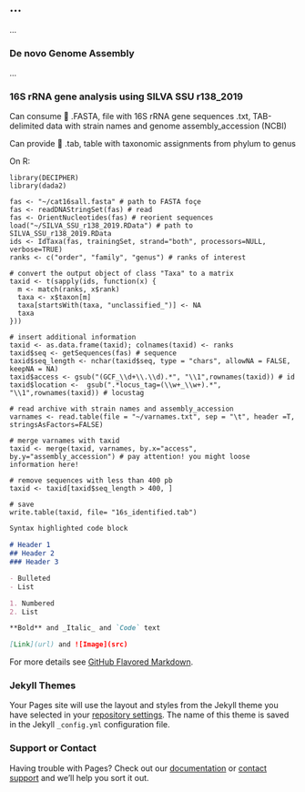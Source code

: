 ## ...

...


### De novo Genome Assembly
...

### 16S rRNA gene analysis using SILVA SSU r138_2019

Can consume 🐡
.FASTA, file with 16S rRNA gene sequences
.txt, TAB-delimited data with strain names and genome assembly_accession (NCBI)

Can provide 🍣
.tab, table with taxonomic assignments from phylum to genus 

On R:

``` 
library(DECIPHER) 
library(dada2)

fas <- "~/cat16sall.fasta" # path to FASTA foçe
fas <- readDNAStringSet(fas) # read
fas <- OrientNucleotides(fas) # reorient sequences
load("~/SILVA_SSU_r138_2019.RData") # path to SILVA_SSU_r138_2019.RData
ids <- IdTaxa(fas, trainingSet, strand="both", processors=NULL, verbose=TRUE)
ranks <- c("order", "family", "genus") # ranks of interest

# convert the output object of class "Taxa" to a matrix 
taxid <- t(sapply(ids, function(x) {
  m <- match(ranks, x$rank)
  taxa <- x$taxon[m]
  taxa[startsWith(taxa, "unclassified_")] <- NA
  taxa
}))

# insert additional information
taxid <- as.data.frame(taxid); colnames(taxid) <- ranks 
taxid$seq <- getSequences(fas) # sequence
taxid$seq_length <- nchar(taxid$seq, type = "chars", allowNA = FALSE, keepNA = NA)
taxid$access <- gsub("(GCF_\\d+\\.\\d).*", "\\1",rownames(taxid)) # id
taxid$location <-  gsub(".*locus_tag=(\\w+_\\w+).*", "\\1",rownames(taxid)) # locustag

# read archive with strain names and assembly_accession
varnames <- read.table(file = "~/varnames.txt", sep = "\t", header =T, stringsAsFactors=FALSE)

# merge varnames with taxid
taxid <- merge(taxid, varnames, by.x="access", by.y="assembly_accession") # pay attention! you might loose information here!

# remove sequences with less than 400 pb
taxid <- taxid[taxid$seq_length > 400, ]

# save
write.table(taxid, file= "16s_identified.tab")
``` 



















```markdown
Syntax highlighted code block

# Header 1
## Header 2
### Header 3

- Bulleted
- List

1. Numbered
2. List

**Bold** and _Italic_ and `Code` text

[Link](url) and ![Image](src)
```

For more details see [GitHub Flavored Markdown](https://guides.github.com/features/mastering-markdown/).

### Jekyll Themes

Your Pages site will use the layout and styles from the Jekyll theme you have selected in your [repository settings](https://github.com/camilagazolla/SEMIA_genome_analysis/settings/pages). The name of this theme is saved in the Jekyll `_config.yml` configuration file.

### Support or Contact

Having trouble with Pages? Check out our [documentation](https://docs.github.com/categories/github-pages-basics/) or [contact support](https://support.github.com/contact) and we’ll help you sort it out.
